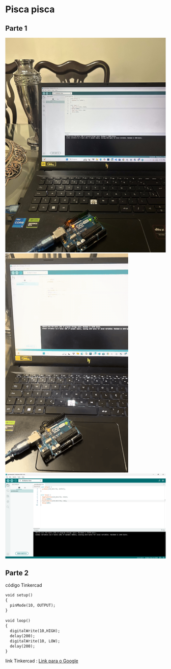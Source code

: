 # Pisca pisca

## Parte 1
<img alt="Imagem led ligado" src="foto.jpg">
<img alt="gif led piscando" src="gif.gif">
<img alt="print código led piscando" src="print.png">

## Parte 2
código Tinkercad
```
void setup()
{
  pinMode(10, OUTPUT);
}

void loop()
{
  digitalWrite(10,HIGH);
  delay(200);
  digitalWrite(10, LOW);
  delay(200);
}
```
link Tinkercad : <a href="https://www.tinkercad.com/things/jyvwNOTr3Q3/editel?returnTo=%2Fdashboard&sharecode=Co1qmWAzYHMTUEZCGWG3dzr6yS0fQuzVtH5QSZoPwEg">Link para o Google</a>
